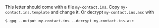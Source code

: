 This letter should come with a file `my-contact.ins`. Copy `my-contact.ins.template` and change it. Or decrypt `my-contact.ins.asc` with

```shell-session
$ gpg --output my-contact.ins --decrypt my-contact.ins.asc
```
